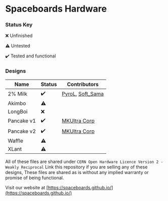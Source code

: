 # Spaceboards Hardware

### Status Key

❌  Unfinished

⚠️ Untested

✔️ Tested and functional 

### Designs
| Name     | Status | Contributors | 
|----------|--------|--------------|
|  2% Milk |  ✔️    | [PyroL](https://github.com/PyrooL), [Soft_Sama](https://www.thingiverse.com/soft_sama) |
|  Akimbo  |   ⚠️   |              |
|  LongBoi |   ❌   |              |
|Pancake v1|  ✔️  | [MKUltra Corp](https://kbd.news/vendors/MKUltra-129.html)  | 
|Pancake v2|  ✔️  | [MKUltra Corp](https://kbd.news/vendors/MKUltra-129.html)  |
|  Waffle  |  ⚠️    |              |
|  XLant   |  ⚠️    |              |

All of these files are shared under `CERN Open Hardware Licence Version 2 - Weakly Reciprocal`
Link this repository if you are selling any of these designs, These files are shared as is without any implied warranty or promise of being functional.

Visit our website at [https://spaceboards.github.io/](https://spaceboards.github.io/)
